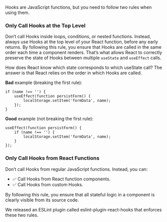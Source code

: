 Hooks are JavaScript functions, but you need to follow two rules when using them.

### Only Call Hooks at the Top Level

Don’t call Hooks inside loops, conditions, or nested functions. Instead, always use Hooks at the top level of your React
function, before any early returns. By following this rule, you ensure that Hooks are called in the same order each time
a component renders. That’s what allows React to correctly preserve the state of Hooks between multiple `useState` and
`useEffect` calls.

How does React know which state corresponds to which useState call? The answer is that React relies on the order in
which Hooks are called.

**Bad** example (breaking the first rule):

```tsx
if (name !== '') {
    useEffect(function persistForm() {
        localStorage.setItem('formData', name);
    });
}
```

**Good** example (not breaking the first rule):

```tsx
useEffect(function persistForm() {
    if (name !== '') {
        localStorage.setItem('formData', name);
    }
});
```

### Only Call Hooks from React Functions

Don’t call Hooks from regular JavaScript functions. Instead, you can:

- ✅ Call Hooks from React function components.
- ✅ Call Hooks from custom Hooks.

By following this rule, you ensure that all stateful logic in a component is clearly visible from its source code.

We released an ESLint plugin called eslint-plugin-react-hooks that enforces these two rules.
